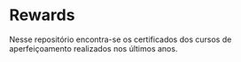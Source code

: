 # Rewards
Nesse repositório encontra-se os certificados dos cursos de aperfeiçoamento realizados nos últimos anos.

